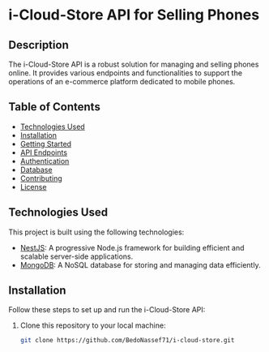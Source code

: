 # i-Cloud-Store API for Selling Phones

## Description

The i-Cloud-Store API is a robust solution for managing and selling phones online. It provides various endpoints and functionalities to support the operations of an e-commerce platform dedicated to mobile phones.

## Table of Contents

- [Technologies Used](#technologies-used)
- [Installation](#installation)
- [Getting Started](#getting-started)
- [API Endpoints](#api-endpoints)
- [Authentication](#authentication)
- [Database](#database)
- [Contributing](#contributing)
- [License](#license)

## Technologies Used

This project is built using the following technologies:

- [NestJS](https://nestjs.com/): A progressive Node.js framework for building efficient and scalable server-side applications.
- [MongoDB](https://www.mongodb.com/): A NoSQL database for storing and managing data efficiently.

## Installation

Follow these steps to set up and run the i-Cloud-Store API:

1. Clone this repository to your local machine:

   ```bash
   git clone https://github.com/BedoNassef71/i-cloud-store.git
